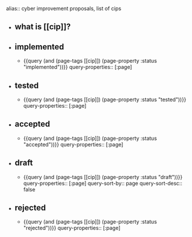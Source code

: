 alias:: cyber improvement proposals, list of cips

- ## what is [[cip]]?
- ## implemented
	- {{query (and (page-tags [[cip]]) (page-property :status "implemented"))}}
	  query-properties:: [:page]
- ## tested
	- {{query (and (page-tags [[cip]]) (page-property :status "tested"))}}
	  query-properties:: [:page]
- ## accepted
	- {{query (and (page-tags [[cip]]) (page-property :status "accepted"))}}
	  query-properties:: [:page]
- ## draft
	- {{query (and (page-tags [[cip]]) (page-property :status "draft"))}}
	  query-properties:: [:page]
	  query-sort-by:: page
	  query-sort-desc:: false
- ## rejected
	- {{query (and (page-tags [[cip]]) (page-property :status "rejected"))}}
	  query-properties:: [:page]